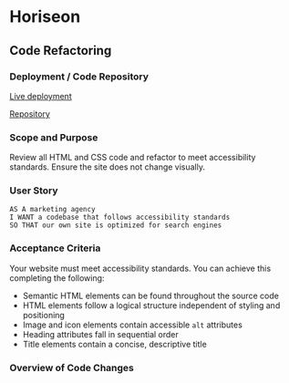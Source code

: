# Horiseon

## Code Refactoring

### Deployment / Code Repository

[Live deployment](https://tweetingcynical.github.io/code-refactor/)

[Repository](https://github.com/TweetingCynical/code-refactor)

### Scope and Purpose

Review all HTML and CSS code and refactor to meet accessibility standards. Ensure the site does not change visually.

### User Story

```
AS A marketing agency
I WANT a codebase that follows accessibility standards
SO THAT our own site is optimized for search engines
```

### Acceptance Criteria

Your website must meet accessibility standards. You can achieve this completing the following:

- Semantic HTML elements can be found throughout the source code
- HTML elements follow a logical structure independent of styling and positioning
- Image and icon elements contain accessible `alt` attributes
- Heading attributes fall in sequential order
- Title elements contain a concise, descriptive title

### Overview of Code Changes
